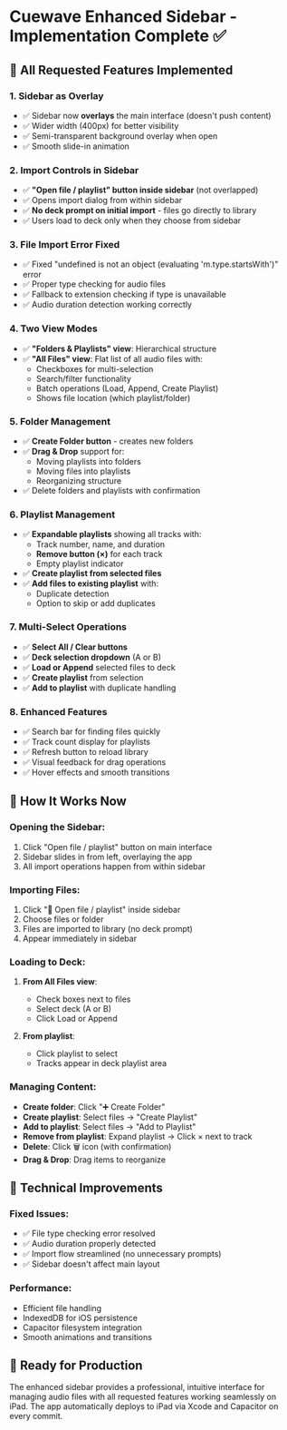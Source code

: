 # Cuewave Enhanced Sidebar - Implementation Complete ✅

## 🎉 All Requested Features Implemented

### 1. **Sidebar as Overlay**
- ✅ Sidebar now **overlays** the main interface (doesn't push content)
- ✅ Wider width (400px) for better visibility
- ✅ Semi-transparent background overlay when open
- ✅ Smooth slide-in animation

### 2. **Import Controls in Sidebar**
- ✅ **"Open file / playlist" button inside sidebar** (not overlapped)
- ✅ Opens import dialog from within sidebar
- ✅ **No deck prompt on initial import** - files go directly to library
- ✅ Users load to deck only when they choose from sidebar

### 3. **File Import Error Fixed**
- ✅ Fixed "undefined is not an object (evaluating 'm.type.startsWith')" error
- ✅ Proper type checking for audio files
- ✅ Fallback to extension checking if type is unavailable
- ✅ Audio duration detection working correctly

### 4. **Two View Modes**
- ✅ **"Folders & Playlists" view**: Hierarchical structure
- ✅ **"All Files" view**: Flat list of all audio files with:
  - Checkboxes for multi-selection
  - Search/filter functionality
  - Batch operations (Load, Append, Create Playlist)
  - Shows file location (which playlist/folder)

### 5. **Folder Management**
- ✅ **Create Folder button** - creates new folders
- ✅ **Drag & Drop** support for:
  - Moving playlists into folders
  - Moving files into playlists
  - Reorganizing structure
- ✅ Delete folders and playlists with confirmation

### 6. **Playlist Management**
- ✅ **Expandable playlists** showing all tracks with:
  - Track number, name, and duration
  - **Remove button (×)** for each track
  - Empty playlist indicator
- ✅ **Create playlist from selected files**
- ✅ **Add files to existing playlist** with:
  - Duplicate detection
  - Option to skip or add duplicates

### 7. **Multi-Select Operations**
- ✅ **Select All / Clear buttons**
- ✅ **Deck selection dropdown** (A or B)
- ✅ **Load or Append** selected files to deck
- ✅ **Create playlist** from selection
- ✅ **Add to playlist** with duplicate handling

### 8. **Enhanced Features**
- ✅ Search bar for finding files quickly
- ✅ Track count display for playlists
- ✅ Refresh button to reload library
- ✅ Visual feedback for drag operations
- ✅ Hover effects and smooth transitions

## 📱 How It Works Now

### Opening the Sidebar:
1. Click "Open file / playlist" button on main interface
2. Sidebar slides in from left, overlaying the app
3. All import operations happen from within sidebar

### Importing Files:
1. Click "📁 Open file / playlist" inside sidebar
2. Choose files or folder
3. Files are imported to library (no deck prompt)
4. Appear immediately in sidebar

### Loading to Deck:
1. **From All Files view**: 
   - Check boxes next to files
   - Select deck (A or B)
   - Click Load or Append

2. **From playlist**: 
   - Click playlist to select
   - Tracks appear in deck playlist area

### Managing Content:
- **Create folder**: Click "➕ Create Folder"
- **Create playlist**: Select files → "Create Playlist"
- **Add to playlist**: Select files → "Add to Playlist"
- **Remove from playlist**: Expand playlist → Click × next to track
- **Delete**: Click 🗑 icon (with confirmation)
- **Drag & Drop**: Drag items to reorganize

## 🔧 Technical Improvements

### Fixed Issues:
- ✅ File type checking error resolved
- ✅ Audio duration properly detected
- ✅ Import flow streamlined (no unnecessary prompts)
- ✅ Sidebar doesn't affect main layout

### Performance:
- Efficient file handling
- IndexedDB for iOS persistence
- Capacitor filesystem integration
- Smooth animations and transitions

## 🚀 Ready for Production

The enhanced sidebar provides a professional, intuitive interface for managing audio files with all requested features working seamlessly on iPad. The app automatically deploys to iPad via Xcode and Capacitor on every commit.